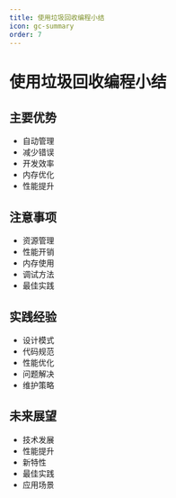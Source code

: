 ```yaml
---
title: 使用垃圾回收编程小结
icon: gc-summary
order: 7
---
```


# 使用垃圾回收编程小结

## 主要优势
- 自动管理
- 减少错误
- 开发效率
- 内存优化
- 性能提升

## 注意事项
- 资源管理
- 性能开销
- 内存使用
- 调试方法
- 最佳实践

## 实践经验
- 设计模式
- 代码规范
- 性能优化
- 问题解决
- 维护策略

## 未来展望
- 技术发展
- 性能提升
- 新特性
- 最佳实践
- 应用场景

